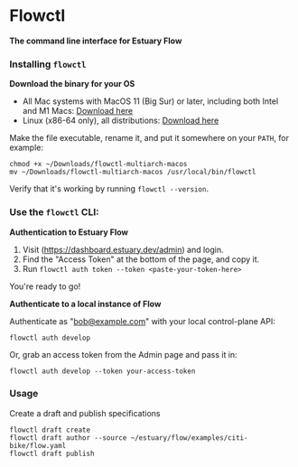 # Flowctl

**The command line interface for Estuary Flow**

### Installing `flowctl`

**Download the binary for your OS**

- All Mac systems with MacOS 11 (Big Sur) or later, including both Intel and M1
  Macs:
  [Download here](../../../../releases/latest/download/flowctl-multiarch-macos)
- Linux (x86-64 only), all distributions:
  [Download here](../../../../releases/latest/download/flowctl-x86_64-linux)

Make the file executable, rename it, and put it somewhere on your `PATH`, for
example:

```console
chmod +x ~/Downloads/flowctl-multiarch-macos
mv ~/Downloads/flowctl-multiarch-macos /usr/local/bin/flowctl
```

Verify that it's working by running `flowctl --version`.

### Use the `flowctl` CLI:

**Authentication to Estuary Flow**

1. Visit (https://dashboard.estuary.dev/admin) and login.
2. Find the "Access Token" at the bottom of the page, and copy it.
3. Run `flowctl auth token --token <paste-your-token-here>`

You're ready to go!

**Authenticate to a local instance of Flow**

Authenticate as "bob@example.com" with your local control-plane API:

```console
flowctl auth develop
```

Or, grab an access token from the Admin page and pass it in:

```console
flowctl auth develop --token your-access-token
```

### Usage

Create a draft and publish specifications

```console
flowctl draft create
flowctl draft author --source ~/estuary/flow/examples/citi-bike/flow.yaml
flowctl draft publish
```
